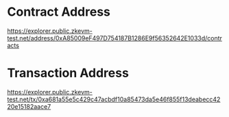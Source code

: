 # Contract Address
https://explorer.public.zkevm-test.net/address/0xA85009eF497D754187B1286E9f56352642E1033d/contracts

# Transaction Address
https://explorer.public.zkevm-test.net/tx/0xa681a55e5c429c47acbdf10a85473da5e46f855f13deabecc4220e15182aace7
